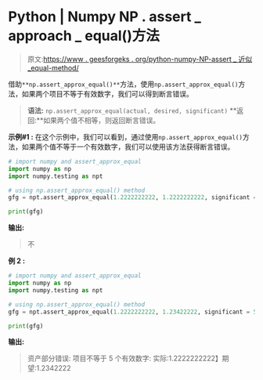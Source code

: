 # Python | Numpy NP . assert _ approach _ equal()方法

> 原文:[https://www . geesforgeks . org/python-numpy-NP-assert _ 近似 _equal-method/](https://www.geeksforgeeks.org/python-numpy-np-assert_approx_equal-method/)

借助`**np.assert_approx_equal()**`方法，使用`np.assert_approx_equal()`方法，如果两个项目不等于有效数字，我们可以得到断言错误。

> **语法:** `np.assert_approx_equal(actual, desired, significant)`
> **返回:**如果两个值不相等，则返回断言错误。

**示例#1 :**
在这个示例中，我们可以看到，通过使用`np.assert_approx_equal()`方法，如果两个值不等于一个有效数字，我们可以使用该方法获得断言错误。

```py
# import numpy and assert_approx_equal
import numpy as np
import numpy.testing as npt

# using np.assert_approx_equal() method
gfg = npt.assert_approx_equal(1.2222222222, 1.2222222222, significant = 5)

print(gfg)
```

**输出:**

> 不

**例 2 :**

```py
# import numpy and assert_approx_equal
import numpy as np
import numpy.testing as npt

# using np.assert_approx_equal() method
gfg = npt.assert_approx_equal(1.2222222222, 1.23422222, significant = 5)

print(gfg)
```

**输出:**

> 资产部分错误:
> 项目不等于 5 个有效数字:
> 实际:1.2222222222】期望:1.2342222